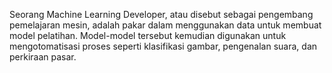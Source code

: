 Seorang Machine Learning Developer, atau disebut sebagai pengembang pemelajaran mesin, adalah pakar dalam menggunakan data untuk membuat model pelatihan. Model-model tersebut kemudian digunakan untuk mengotomatisasi proses seperti klasifikasi gambar, pengenalan suara, dan perkiraan pasar. 